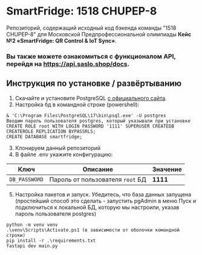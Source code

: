 # SmartFridge: 1518 CHUPEP-8
Репозиторий, содержащий исходный код бэкенда команды "1518 CHUPEP-8" для Московской Предпрофессиональной олимпиады **Кейс №2 «SmartFridge: QR Control & IoT Sync»**.

### **Вы также можете ознакомиться с функционалом API, перейдя на https://api.saslo.shop/docs.**

## Инструкция по установке / развёртыванию
1. Скачайте и установите PostgreSQL [с официального сайта](https://www.postgresql.org/download/).
2. Настройка бд в командной строке (powershell):
```shell
& 'C:\Program Files\PostgreSQL\17\bin\psql.exe' -U postgres
Вводим пароль пользователя postgres, который указывали при установке
CREATE ROLE root WITH LOGIN PASSWORD '1111' SUPERUSER CREATEDB CREATEROLE REPLICATION BYPASSRLS;
CREATE DATABASE smartfridge;
```
3. Клонируем данный репозиторий
4. В файле .env укажите конфигурацию:

| Ключ | Описание | Значение |
|---|---|---|
| `DB_PASSWORD` | Пароль от пользователя `root` БД | **1111** |
5. Настройка пакетов и запуск. Убедитесь, что база данных запущена (простейший способ это сделать - запустить pgAdmin в меню Пуск и подключиться к локальной БД, которую мы настроили, указав пароль пользователя postgres)
```shell
python -m venv venv
.\venv\Scripts\Activate.ps1 (в зависимости от оболочки командной строки)
pip install -r .\requirements.txt
fastapi dev main.py
```